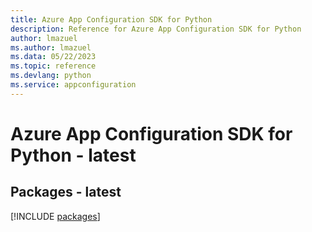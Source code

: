 ```yaml
---
title: Azure App Configuration SDK for Python
description: Reference for Azure App Configuration SDK for Python
author: lmazuel
ms.author: lmazuel
ms.data: 05/22/2023
ms.topic: reference
ms.devlang: python
ms.service: appconfiguration
---
```

# Azure App Configuration SDK for Python - latest
## Packages - latest
[!INCLUDE [packages](app-configuration-index.md)]
